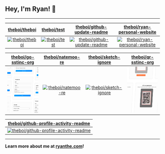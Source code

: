 
## Hey, I'm Ryan! 👋



---

| [theboi/theboi](https://github.com/theboi/theboi) | [theboi/test](https://github.com/theboi/test) | [theboi/github-update-readme](https://github.com/theboi/github-update-readme) | [theboi/ryan-personal-website](https://github.com/theboi/ryan-personal-website) |
| :-: | :-: | :-: | :-: |
| <a href="https://github.com/theboi/theboi"><img src="https://github.com/theboi/theboi/raw/master/DISPLAY.jpg" alt="theboi/theboi" title="theboi/theboi" width="150" height="150"></a> | <a href="https://github.com/theboi/test"><img src="https://github.com/theboi/test/raw/master/DISPLAY.jpg" alt="theboi/test" title="theboi/test" width="150" height="150"></a> | <a href="https://github.com/theboi/github-update-readme"><img src="https://github.com/theboi/github-update-readme/raw/master/DISPLAY.jpg" alt="theboi/github-update-readme" title="theboi/github-update-readme" width="150" height="150"></a> | <a href="https://github.com/theboi/ryan-personal-website"><img src="https://github.com/theboi/ryan-personal-website/raw/master/DISPLAY.jpg" alt="theboi/ryan-personal-website" title="theboi/ryan-personal-website" width="150" height="150"></a> |

| [theboi/go-sstinc-org](https://github.com/theboi/go-sstinc-org) | [theboi/natemoo-re](https://github.com/theboi/natemoo-re) | [theboi/sketch-ignore](https://github.com/theboi/sketch-ignore) | [theboi/qr-sstinc-org](https://github.com/theboi/qr-sstinc-org) |
| :-: | :-: | :-: | :-: |
| <a href="https://github.com/theboi/go-sstinc-org"><img src="https://github.com/theboi/go-sstinc-org/raw/master/DISPLAY.jpg" alt="theboi/go-sstinc-org" title="theboi/go-sstinc-org" width="150" height="150"></a> | <a href="https://github.com/theboi/natemoo-re"><img src="https://github.com/theboi/natemoo-re/raw/master/DISPLAY.jpg" alt="theboi/natemoo-re" title="theboi/natemoo-re" width="150" height="150"></a> | <a href="https://github.com/theboi/sketch-ignore"><img src="https://github.com/theboi/sketch-ignore/raw/master/DISPLAY.jpg" alt="theboi/sketch-ignore" title="theboi/sketch-ignore" width="150" height="150"></a> | <a href="https://github.com/theboi/qr-sstinc-org"><img src="https://github.com/theboi/qr-sstinc-org/raw/master/DISPLAY.jpg" alt="theboi/qr-sstinc-org" title="theboi/qr-sstinc-org" width="150" height="150"></a> |

| [theboi/github-profile-activity-readme](https://github.com/theboi/github-profile-activity-readme) |
| :-: |
| <a href="https://github.com/theboi/github-profile-activity-readme"><img src="https://github.com/theboi/github-profile-activity-readme/raw/master/DISPLAY.jpg" alt="theboi/github-profile-activity-readme" title="theboi/github-profile-activity-readme" width="150" height="150"></a> |



---

**Learn more about me at [ryanthe.com](https://www.ryanthe.com)!**
